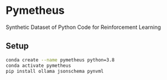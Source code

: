 # Pymetheus
Synthetic Dataset of Python Code for Reinforcement Learning

## Setup
```bash
conda create --name pymetheus python=3.8
conda activate pymetheus
pip install ollama jsonschema pynvml
```